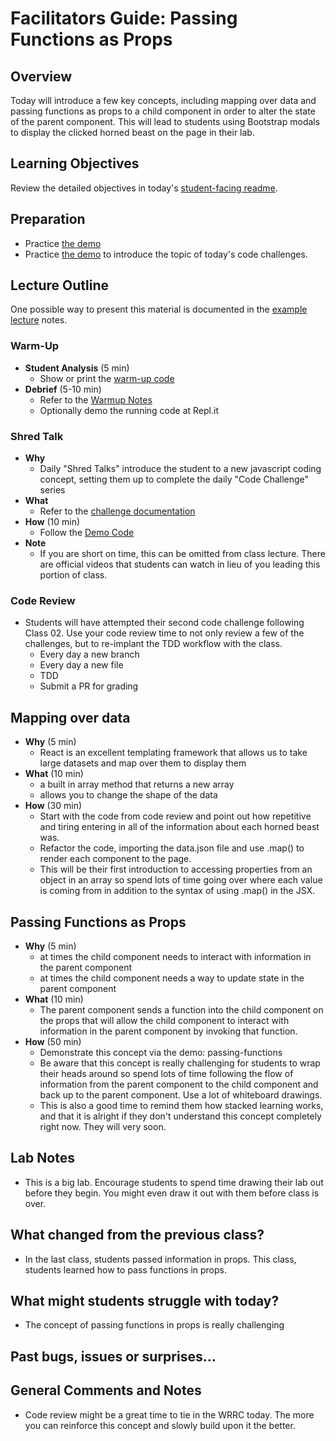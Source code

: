 # Facilitators Guide: Passing Functions as Props

## Overview

Today will introduce a few key concepts, including mapping over data and passing functions as props to a child component in order to alter the state of the parent component. This will lead to students using Bootstrap modals to display the clicked horned beast on the page in their lab.

## Learning Objectives

Review the detailed objectives in today's [student-facing readme](../README.md).

## Preparation

- Practice [the demo](../demo/passing-functions)
- Practice [the demo](../challenges/DEMO.md) to introduce the topic of today's code challenges.

## Lecture Outline

One possible way to present this material is documented in the [example lecture](./LECTURE-EXAMPLE.md) notes.

### Warm-Up

- **Student Analysis** (5 min)
  - Show or print the [warm-up code](../warm-up/warm-up.md)
- **Debrief** (5-10 min)
  - Refer to the [Warmup Notes](../warm-up/NOTES.md)
  - Optionally demo the running code at Repl.it

### Shred Talk

- **Why**
  - Daily "Shred Talks" introduce the student to a new javascript coding concept, setting them up to complete the daily "Code Challenge" series
- **What**
  - Refer to the [challenge documentation](../challenges/README.md)
- **How** (10 min)
  - Follow the [Demo Code](../challenges/DEMO.md)
- **Note**
  - If you are short on time, this can be omitted from class lecture. There are official videos that students can watch in lieu of you leading this portion of class.

### Code Review

- Students will have attempted their second code challenge following Class 02. Use your code review time to not only review a few of the challenges, but to re-implant the TDD workflow with the class.
  - Every day a new branch
  - Every day a new file
  - TDD
  - Submit a PR for grading

## Mapping over data

- **Why** (5 min)
  - React is an excellent templating framework that allows us to take large datasets and map over them to display them
- **What** (10 min)
  - a built in array method that returns a new array
  - allows you to change the shape of the data
- **How** (30 min)
  - Start with the code from code review and point out how repetitive and tiring entering in all of the information about each horned beast was.
  - Refactor the code, importing the data.json file and use .map() to render each component to the page.
  - This will be their first introduction to accessing properties from an object in an array so spend lots of time going over where each value is coming from in addition to the syntax of using .map() in the JSX.

## Passing Functions as Props

- **Why** (5 min)
  - at times the child component needs to interact with information in the parent component
  - at times the child component needs a way to update state in the parent component
- **What** (10 min)
  - The parent component sends a function into the child component on the props that will allow the child component to interact with information in the parent component by invoking that function.
- **How** (50 min)
  - Demonstrate this concept via the demo: passing-functions
  - Be aware that this concept is really challenging for students to wrap their heads around so spend lots of time following the flow of information from the parent component to the child component and back up to the parent component. Use a lot of whiteboard drawings.
  - This is also a good time to remind them how stacked learning works, and that it is alright if they don't understand this concept completely right now. They will very soon.

## Lab Notes

- This is a big lab. Encourage students to spend time drawing their lab out before they begin. You might even draw it out with them before class is over.

## What changed from the previous class?

- In the last class, students passed information in props. This class, students learned how to pass functions in props.

## What might students struggle with today?

- The concept of passing functions in props is really challenging

## Past bugs, issues or surprises...

## General Comments and Notes

- Code review might be a great time to tie in the WRRC today. The more you can reinforce this concept and slowly build upon it the better.
